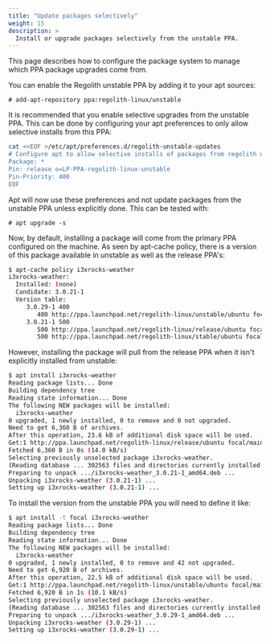 ```yaml
---
title: "Update packages selectively"
weight: 15
description: >
  Install or upgrade packages selectively from the unstable PPA.
---
```


This page describes how to configure the package system to manage which PPA package upgrades come from.

You can enable the Regolith unstable PPA by adding it to your apt sources:

```# add-apt-repository ppa:regolith-linux/unstable```

It is recommended that you enable selective upgrades from the unstable PPA. This can be done by configuring your apt preferences to only allow selective installs from this PPA:

```bash
cat <<EOF >/etc/apt/preferences.d/regolith-unstable-updates
# Configure apt to allow selective installs of packages from regolith unstable
Package: *
Pin: release o=LP-PPA-regolith-linux-unstable
Pin-Priority: 400
EOF
```

Apt will now use these preferences and not update packages from the unstable PPA unless explicitly done. This can be tested with:

```# apt upgrade -s```

Now, by default, installing a package will come from the primary PPA configured on the machine. As seen by apt-cache policy, there is a version of this package available in unstable as well as the release PPA's:

```bash
$ apt-cache policy i3xrocks-weather
i3xrocks-weather:
  Installed: (none)
  Candidate: 3.0.21-1
  Version table:
     3.0.29-1 400
        400 http://ppa.launchpad.net/regolith-linux/unstable/ubuntu focal/main amd64 Packages
     3.0.21-1 500
        500 http://ppa.launchpad.net/regolith-linux/release/ubuntu focal/main amd64 Packages
        500 http://ppa.launchpad.net/regolith-linux/stable/ubuntu focal/main amd64 Packages
```

However, installing the package will pull from the release PPA when it isn't explicitly installed from unstable:
```bash
$ apt install i3xrocks-weather 
Reading package lists... Done
Building dependency tree       
Reading state information... Done
The following NEW packages will be installed:
  i3xrocks-weather
0 upgraded, 1 newly installed, 0 to remove and 0 not upgraded.
Need to get 6,360 B of archives.
After this operation, 23.6 kB of additional disk space will be used.
Get:1 http://ppa.launchpad.net/regolith-linux/release/ubuntu focal/main amd64 i3xrocks-weather amd64 3.0.21-1 [6,360 B]
Fetched 6,360 B in 0s (14.0 kB/s)     
Selecting previously unselected package i3xrocks-weather.
(Reading database ... 302563 files and directories currently installed.)
Preparing to unpack .../i3xrocks-weather_3.0.21-1_amd64.deb ...
Unpacking i3xrocks-weather (3.0.21-1) ...
Setting up i3xrocks-weather (3.0.21-1) ...
```

To install the version from the unstable PPA you will need to define it like:

```bash
$ apt install -t focal i3xrocks-weather 
Reading package lists... Done
Building dependency tree       
Reading state information... Done
The following NEW packages will be installed:
  i3xrocks-weather
0 upgraded, 1 newly installed, 0 to remove and 42 not upgraded.
Need to get 6,920 B of archives.
After this operation, 22.5 kB of additional disk space will be used.
Get:1 http://ppa.launchpad.net/regolith-linux/unstable/ubuntu focal/main amd64 i3xrocks-weather amd64 3.0.29-1 [6,920 B]
Fetched 6,920 B in 1s (10.1 kB/s)           
Selecting previously unselected package i3xrocks-weather.
(Reading database ... 302563 files and directories currently installed.)
Preparing to unpack .../i3xrocks-weather_3.0.29-1_amd64.deb ...
Unpacking i3xrocks-weather (3.0.29-1) ...
Setting up i3xrocks-weather (3.0.29-1) ...
```
